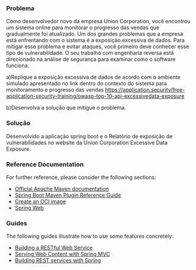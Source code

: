 ### Problema

Como desenvolvedor novo da empresa Union Corporation, você encontrou um sistema online para
monitorar o progresso das vendas que gradualmente foi atualizado. Um dos grandes problemas que a
empresa está enfrentando com o sistema é a exposição excessiva de dados. Para mitigar esse problema
e evitar ataques, você primeiro deve conhecer esse tipo de vulnerabilidade. O seu trabalho com
engenharia reversa está direcionado na análise de segurança para examinar como o software funciona.

a)Replique a exposição excessiva de dados de acordo com o ambiente simulado
apresentado no link dentro do contexto do sistema para monitoramento e progresso das vendas
https://application.security/free-application-security-training/owasp-top-10-api-excessivedata-exposure

b)Desenvolva a solução que mitigue o problema.


### Solução
Desenvolvido a aplicação spring boot e o Relatório de exposição de vulnerabilidades no website da Union Corporation
Excessive Data Exposure.



### Reference Documentation
For further reference, please consider the following sections:

* [Official Apache Maven documentation](https://maven.apache.org/guides/index.html)
* [Spring Boot Maven Plugin Reference Guide](https://docs.spring.io/spring-boot/docs/2.4.3/maven-plugin/reference/html/)
* [Create an OCI image](https://docs.spring.io/spring-boot/docs/2.4.3/maven-plugin/reference/html/#build-image)
* [Spring Web](https://docs.spring.io/spring-boot/docs/2.4.3/reference/htmlsingle/#boot-features-developing-web-applications)

### Guides
The following guides illustrate how to use some features concretely:

* [Building a RESTful Web Service](https://spring.io/guides/gs/rest-service/)
* [Serving Web Content with Spring MVC](https://spring.io/guides/gs/serving-web-content/)
* [Building REST services with Spring](https://spring.io/guides/tutorials/bookmarks/)
